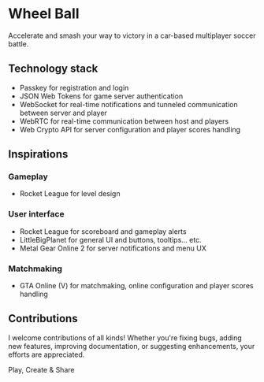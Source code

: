 # Wheel Ball

Accelerate and smash your way to victory in a car-based multiplayer soccer
battle.

## Technology stack

- Passkey for registration and login
- JSON Web Tokens for game server authentication
- WebSocket for real-time notifications and tunneled communication between
  server and player
- WebRTC for real-time communication between host and players
- Web Crypto API for server configuration and player scores handling

## Inspirations

### Gameplay

- Rocket League for level design

### User interface

- Rocket League for scoreboard and gameplay alerts
- LittleBigPlanet for general UI and buttons, tooltips... etc.
- Metal Gear Online 2 for server notifications and menu UX

### Matchmaking

- GTA Online (V) for matchmaking, online configuration and player scores
  handling

## Contributions

I welcome contributions of all kinds! Whether you're fixing bugs, adding new
features, improving documentation, or suggesting enhancements, your efforts are
appreciated.

Play, Create & Share
